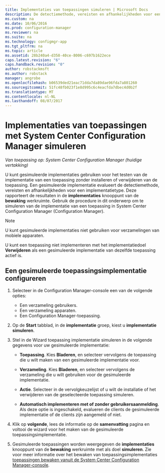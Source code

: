 ```yaml
---
title: Implementaties van toepassingen simuleren | Microsoft Docs
description: De detectiemethode, vereisten en afhankelijkheden voor een implementatietype zonder de toepassing installeren evalueren.
ms.custom: na
ms.date: 10/06/2016
ms.prod: configuration-manager
ms.reviewer: na
ms.suite: na
ms.technology: configmgr-app
ms.tgt_pltfrm: na
ms.topic: article
ms.assetid: 28b240a4-d358-40ce-8006-c697b1622ece
caps.latest.revision: "6"
caps.handback.revision: "0"
author: robstackmsft
ms.author: robstack
manager: angrobe
ms.openlocfilehash: b06539ded21eac71dda7da89dae96fda7a801260
ms.sourcegitcommit: 51fc48fb023f1e8d995c6c4eacfda7dbec4d0b2f
ms.translationtype: MT
ms.contentlocale: nl-NL
ms.lasthandoff: 08/07/2017
---
```

# <a name="simulate-application-deployments-with-system-center-configuration-manager"></a>Implementaties van toepassingen met System Center Configuration Manager simuleren

*Van toepassing op: System Center Configuration Manager (huidige vertakking)*

U kunt gesimuleerde implementaties gebruiken voor het testen van de implementatie van een toepassing zonder installeren of verwijderen van de toepassing. Een gesimuleerde implementatie evalueert de detectiemethode, vereisten en afhankelijkheden voor een implementatietype. Deze rapporteert de resultaten in de **implementaties** knooppunt van de **bewaking** werkruimte. Gebruik de procedure in dit onderwerp om te simuleren van de implementatie van een toepassing in System Center Configuration Manager (Configuration Manager).  

> [!NOTE]  
> U kunt gesimuleerde implementaties niet gebruiken voor verzamelingen van mobiele apparaten.  
>   
> U kunt een toepassing niet implementeren met het implementatiedoel **Verwijderen** als een gesimuleerde implementatie van dezelfde toepassing actief is.  

## <a name="configure-a-simulated-application-deployment"></a>Een gesimuleerde toepassingsimplementatie configureren

1.  Selecteer in de Configuration Manager-console een van de volgende opties:  
    -   Een verzameling gebruikers.  
    -   Een verzameling apparaten.  
    -   Een Configuration Manager-toepassing.  

2.  Op de **Start** tabblad, in de **implementatie** groep, kiest u **implementatie simuleren**.  

3.  Stel in de Wizard toepassing implementatie simuleren in de volgende gegevens voor uw gesimuleerde implementatie:  

    -   **Toepassing**. Kies **Bladeren**, en selecteer vervolgens de toepassing die u wilt maken van een gesimuleerde implementatie voor.  

    -   **Verzameling**. Kies **Bladeren**, en selecteer vervolgens de verzameling die u wilt gebruiken voor de gesimuleerde implementatie.  

    -   **Actie**. Selecteer in de vervolgkeuzelijst of u wilt de installatie of het verwijderen van de geselecteerde toepassing simuleren.  

    -   **Automatisch implementeren met of zonder gebruikersaanmelding**. Als deze optie is ingeschakeld, evalueren de clients de gesimuleerde implementatie of de clients zijn aangemeld of niet.  

4.  Klik op **volgende**, lees de informatie op de **samenvatting** pagina en voltooi de wizard voor het maken van de gesimuleerde toepassingsimplementatie.  

5.  Gesimuleerde toepassingen worden weergegeven de **implementaties** knooppunt van de **bewaking** werkruimte met als doel **simuleren**. Zie voor meer informatie over het bewaken van toepassingsimplementaties [toepassingen bewaken vanuit de System Center Configuration Manager-console](../../apps/deploy-use/monitor-applications-from-the-console.md).  
